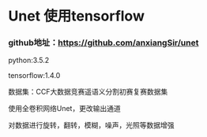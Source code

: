 # Unet 使用tensorflow

### github地址：https://github.com/anxiangSir/unet

python:3.5.2

tensorflow:1.4.0



数据集：CCF大数据竞赛遥语义分割初赛复赛数据集

使用全卷积网络Unet，更改输出通道

对数据进行旋转，翻转，模糊，噪声，光照等数据增强
